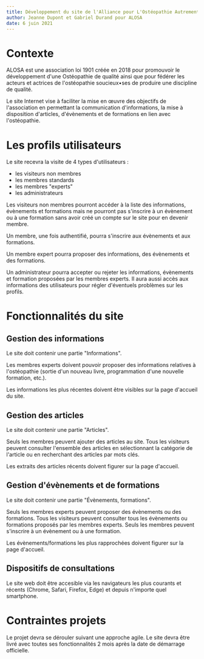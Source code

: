 ```yaml
---
title: Développement du site de l'Alliance pour L'Ostéopathie Autrement (ALOSA)
author: Jeanne Dupont et Gabriel Durand pour ALOSA
date: 6 juin 2021
---
```


# Contexte

ALOSA est une association loi 1901 créée en 2018 pour promouvoir le développement d'une Ostéopathie  de qualité ainsi que pour fédérer les acteurs et actrices de l'ostéopathie soucieux•ses de produire une discipline de qualité.

Le site Internet vise à faciliter la mise en œuvre des objectifs de l'association en permettant la communication d'informations, la mise à disposition d'articles, d'évènements et de formations en lien avec l'ostéopathie.  

# Les profils utilisateurs

Le site recevra la visite de 4 types d'utilisateurs :

- les visiteurs non membres 
- les membres standards
- les membres "experts"
- les administrateurs

Les visiteurs non membres pourront accéder à la liste des informations, évènements et formations mais ne pourront pas s'inscrire à un évènement ou à une formation sans avoir créé un compte sur le site pour en devenir membre.

Un membre, une fois authentifié, pourra s'inscrire aux évènements et aux formations.

Un membre expert pourra proposer des informations, des évènements et des formations.

Un administrateur pourra accepter ou rejeter les informations, évènements et formation proposées par les membres experts. Il aura aussi accès aux informations des utilisateurs pour régler d'éventuels problèmes sur les profils.

# Fonctionnalités du site

## Gestion des informations

Le site doit contenir une partie "Informations". 

Les membres experts doivent pouvoir proposer des informations relatives à l'ostéopathie (sortie d'un nouveau livre, programmation d'une nouvelle formation, etc.).

Les informations les plus récentes doivent être visibles sur la page d'accueil du site.

## Gestion des articles

Le site doit contenir une partie "Articles". 

Seuls les membres peuvent ajouter des articles au site.
Tous les visiteurs peuvent consulter l'ensemble des articles en sélectionnant la catégorie de l'article ou en recherchant des articles par mots clés.

Les extraits des articles récents doivent figurer sur la page d'accueil.

## Gestion d'évènements et de formations

Le site doit contenir une partie "Évènements, formations".

Seuls les membres experts peuvent proposer des évènements ou des formations. 
Tous les visiteurs peuvent consulter tous les évènements ou formations proposés par les membres experts. 
Seuls les membres peuvent s'inscrire à un évènement ou à une formation.

Les évènements/formations les plus rapprochées doivent figurer sur la page d'accueil.

## Dispositifs de consultations

Le site web doit être accesible via les navigateurs les plus courants et récents (Chrome, Safari, Firefox, Edge) et depuis n'importe quel smartphone.

# Contraintes projets

Le projet devra se dérouler suivant une approche agile. 
Le site devra être livré avec toutes ses fonctionnalités 2 mois après la date de démarrage officielle.

